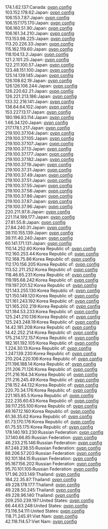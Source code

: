 174.1.62.137:Canada: [ovpn config](vpn/174_1_62_137.ovpn)  
103.152.178.62:Japan: [ovpn config](vpn/103_152_178_62.ovpn)  
106.153.7.87:Japan: [ovpn config](vpn/106_153_7_87.ovpn)  
106.157.175.170:Japan: [ovpn config](vpn/106_157_175_170.ovpn)  
106.160.51.90:Japan: [ovpn config](vpn/106_160_51_90.ovpn)  
106.161.34.210:Japan: [ovpn config](vpn/106_161_34_210.ovpn)  
113.153.98.225:Japan: [ovpn config](vpn/113_153_98_225.ovpn)  
113.20.226.33:Japan: [ovpn config](vpn/113_20_226_33.ovpn)  
115.162.119.60:Japan: [ovpn config](vpn/115_162_119_60.ovpn)  
118.104.13.2:Japan: [ovpn config](vpn/118_104_13_2.ovpn)  
121.2.101.25:Japan: [ovpn config](vpn/121_2_101_25.ovpn)  
122.211.100.57:Japan: [ovpn config](vpn/122_211_100_57.ovpn)  
123.48.151.100:Japan: [ovpn config](vpn/123_48_151_100.ovpn)  
125.14.139.145:Japan: [ovpn config](vpn/125_14_139_145.ovpn)  
126.108.62.19:Japan: [ovpn config](vpn/126_108_62_19.ovpn)  
126.126.106.244:Japan: [ovpn config](vpn/126_126_106_244.ovpn)  
126.220.62.21:Japan: [ovpn config](vpn/126_220_62_21.ovpn)  
126.221.213.186:Japan: [ovpn config](vpn/126_221_213_186.ovpn)  
133.32.216.141:Japan: [ovpn config](vpn/133_32_216_141.ovpn)  
138.64.64.102:Japan: [ovpn config](vpn/138_64_64_102.ovpn)  
153.227.13.17:Japan: [ovpn config](vpn/153_227_13_17.ovpn)  
180.196.83.114:Japan: [ovpn config](vpn/180_196_83_114.ovpn)  
1.66.34.120:Japan: [ovpn config](vpn/1_66_34_120.ovpn)  
217.178.1.217:Japan: [ovpn config](vpn/217_178_1_217.ovpn)  
219.100.37.104:Japan: [ovpn config](vpn/219_100_37_104.ovpn)  
219.100.37.105:Japan: [ovpn config](vpn/219_100_37_105.ovpn)  
219.100.37.107:Japan: [ovpn config](vpn/219_100_37_107.ovpn)  
219.100.37.13:Japan: [ovpn config](vpn/219_100_37_13.ovpn)  
219.100.37.177:Japan: [ovpn config](vpn/219_100_37_177.ovpn)  
219.100.37.182:Japan: [ovpn config](vpn/219_100_37_182.ovpn)  
219.100.37.19:Japan: [ovpn config](vpn/219_100_37_19.ovpn)  
219.100.37.31:Japan: [ovpn config](vpn/219_100_37_31.ovpn)  
219.100.37.49:Japan: [ovpn config](vpn/219_100_37_49.ovpn)  
219.100.37.51:Japan: [ovpn config](vpn/219_100_37_51.ovpn)  
219.100.37.55:Japan: [ovpn config](vpn/219_100_37_55.ovpn)  
219.100.37.58:Japan: [ovpn config](vpn/219_100_37_58.ovpn)  
219.100.37.86:Japan: [ovpn config](vpn/219_100_37_86.ovpn)  
219.100.37.87:Japan: [ovpn config](vpn/219_100_37_87.ovpn)  
219.100.37.96:Japan: [ovpn config](vpn/219_100_37_96.ovpn)  
220.211.97.8:Japan: [ovpn config](vpn/220_211_97_8.ovpn)  
221.114.199.177:Japan: [ovpn config](vpn/221_114_199_177.ovpn)  
27.81.55.8:Japan: [ovpn config](vpn/27_81_55_8.ovpn)  
27.84.240.31:Japan: [ovpn config](vpn/27_84_240_31.ovpn)  
39.110.155.139:Japan: [ovpn config](vpn/39_110_155_139.ovpn)  
39.111.40.240:Japan: [ovpn config](vpn/39_111_40_240.ovpn)  
60.141.171.131:Japan: [ovpn config](vpn/60_141_171_131.ovpn)  
110.14.252.60:Korea Republic of: [ovpn config](vpn/110_14_252_60.ovpn)  
112.160.253.44:Korea Republic of: [ovpn config](vpn/112_160_253_44.ovpn)  
112.168.75.86:Korea Republic of: [ovpn config](vpn/112_168_75_86.ovpn)  
112.170.156.205:Korea Republic of: [ovpn config](vpn/112_170_156_205.ovpn)  
113.52.211.252:Korea Republic of: [ovpn config](vpn/113_52_211_252.ovpn)  
118.46.65.231:Korea Republic of: [ovpn config](vpn/118_46_65_231.ovpn)  
119.195.68.242:Korea Republic of: [ovpn config](vpn/119_195_68_242.ovpn)  
119.197.201.52:Korea Republic of: [ovpn config](vpn/119_197_201_52.ovpn)  
121.143.255.130:Korea Republic of: [ovpn config](vpn/121_143_255_130.ovpn)  
121.150.149.120:Korea Republic of: [ovpn config](vpn/121_150_149_120.ovpn)  
121.161.243.192:Korea Republic of: [ovpn config](vpn/121_161_243_192.ovpn)  
121.165.202.219:Korea Republic of: [ovpn config](vpn/121_165_202_219.ovpn)  
121.184.53.233:Korea Republic of: [ovpn config](vpn/121_184_53_233.ovpn)  
125.241.210.136:Korea Republic of: [ovpn config](vpn/125_241_210_136.ovpn)  
125.243.248.19:Korea Republic of: [ovpn config](vpn/125_243_248_19.ovpn)  
14.42.181.208:Korea Republic of: [ovpn config](vpn/14_42_181_208.ovpn)  
14.42.252.214:Korea Republic of: [ovpn config](vpn/14_42_252_214.ovpn)  
175.214.172.157:Korea Republic of: [ovpn config](vpn/175_214_172_157.ovpn)  
182.161.192.105:Korea Republic of: [ovpn config](vpn/182_161_192_105.ovpn)  
1.224.30.13:Korea Republic of: [ovpn config](vpn/1_224_30_13.ovpn)  
1.247.139.230:Korea Republic of: [ovpn config](vpn/1_247_139_230.ovpn)  
210.204.220.106:Korea Republic of: [ovpn config](vpn/210_204_220_106.ovpn)  
211.196.188.14:Korea Republic of: [ovpn config](vpn/211_196_188_14.ovpn)  
211.206.71.126:Korea Republic of: [ovpn config](vpn/211_206_71_126.ovpn)  
211.216.164.34:Korea Republic of: [ovpn config](vpn/211_216_164_34.ovpn)  
211.216.245.49:Korea Republic of: [ovpn config](vpn/211_216_245_49.ovpn)  
218.152.44.132:Korea Republic of: [ovpn config](vpn/218_152_44_132.ovpn)  
220.70.34.176:Korea Republic of: [ovpn config](vpn/220_70_34_176.ovpn)  
221.165.85.5:Korea Republic of: [ovpn config](vpn/221_165_85_5.ovpn)  
222.235.60.63:Korea Republic of: [ovpn config](vpn/222_235_60_63.ovpn)  
39.117.255.100:Korea Republic of: [ovpn config](vpn/39_117_255_100.ovpn)  
49.167.12.160:Korea Republic of: [ovpn config](vpn/49_167_12_160.ovpn)  
61.36.35.62:Korea Republic of: [ovpn config](vpn/61_36_35_62.ovpn)  
61.73.170.176:Korea Republic of: [ovpn config](vpn/61_73_170_176.ovpn)  
61.75.55.175:Korea Republic of: [ovpn config](vpn/61_75_55_175.ovpn)  
178.140.193.230:Russian Federation: [ovpn config](vpn/178_140_193_230.ovpn)  
37.140.66.85:Russian Federation: [ovpn config](vpn/37_140_66_85.ovpn)  
46.233.215.146:Russian Federation: [ovpn config](vpn/46_233_215_146.ovpn)  
87.248.238.55:Russian Federation: [ovpn config](vpn/87_248_238_55.ovpn)  
88.206.57.203:Russian Federation: [ovpn config](vpn/88_206_57_203.ovpn)  
92.101.184.15:Russian Federation: [ovpn config](vpn/92_101_184_15.ovpn)  
95.167.156.202:Russian Federation: [ovpn config](vpn/95_167_156_202.ovpn)  
95.70.101.105:Russian Federation: [ovpn config](vpn/95_70_101_105.ovpn)  
171.96.203.149:Thailand: [ovpn config](vpn/171_96_203_149.ovpn)  
184.22.35.87:Thailand: [ovpn config](vpn/184_22_35_87.ovpn)  
49.228.178.177:Thailand: [ovpn config](vpn/49_228_178_177.ovpn)  
49.228.50.245:Thailand: [ovpn config](vpn/49_228_50_245.ovpn)  
49.228.96.140:Thailand: [ovpn config](vpn/49_228_96_140.ovpn)  
209.250.239.197:United States: [ovpn config](vpn/209_250_239_197.ovpn)  
66.44.63.248:United States: [ovpn config](vpn/66_44_63_248.ovpn)  
73.116.54.111:United States: [ovpn config](vpn/73_116_54_111.ovpn)  
118.71.245.91:Viet Nam: [ovpn config](vpn/118_71_245_91.ovpn)  
42.118.114.57:Viet Nam: [ovpn config](vpn/42_118_114_57.ovpn)  

